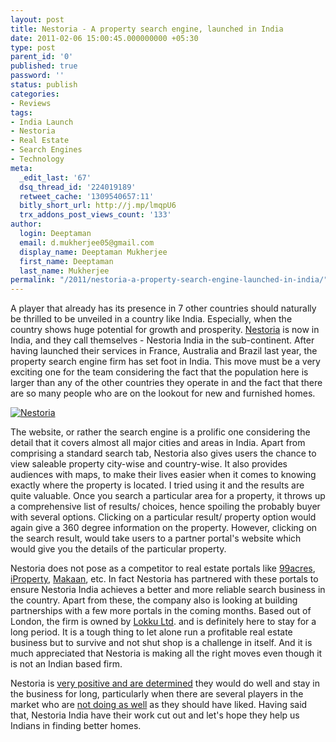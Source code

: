 ```yaml
---
layout: post
title: Nestoria - A property search engine, launched in India
date: 2011-02-06 15:00:45.000000000 +05:30
type: post
parent_id: '0'
published: true
password: ''
status: publish
categories:
- Reviews
tags:
- India Launch
- Nestoria
- Real Estate
- Search Engines
- Technology
meta:
  _edit_last: '67'
  dsq_thread_id: '224019189'
  retweet_cache: '1309540657:11'
  bitly_short_url: http://j.mp/lmqpU6
  trx_addons_post_views_count: '133'
author:
  login: Deeptaman
  email: d.mukherjee05@gmail.com
  display_name: Deeptaman Mukherjee
  first_name: Deeptaman
  last_name: Mukherjee
permalink: "/2011/nestoria-a-property-search-engine-launched-in-india/"
---
```

<p>A player that already has its presence in 7 other countries should naturally be thrilled to be unveiled in a country like India. Especially, when the country shows huge potential for growth and prosperity. <a href="http://www.nestoria.in/">Nestoria</a> is now in India, and they call themselves - Nestoria India in the sub-continent. After having launched their services in France, Australia and Brazil last year, the property search engine firm has set foot in India. This move must be a very exciting one for the team considering the fact that the population here is larger than any of the other countries they operate in and the fact that there are so many people who are on the lookout for new and furnished homes.</p>
<p><!--more--></p>
<p><a href="http://www.nestoria.in/"><img src="{{ site.baseurl }}/assets/2011/02/nestoria.png" alt="Nestoria" class="alignright" /></a></p>
<p>The website, or rather the search engine is a prolific one considering the detail that it covers almost all major cities and areas in India. Apart from comprising a standard search tab, Nestoria also gives users the chance to view saleable property city-wise and country-wise. It also provides audiences with maps, to make their lives easier when it comes to knowing exactly where the property is located. I tried using it and the results are quite valuable. Once you search a particular area for a property, it throws up a comprehensive list of results/ choices, hence spoiling the probably buyer with several options. Clicking on a particular result/ property option would again give a 360 degree information on the property. However, clicking on the search result, would take users to a partner portal's website which would give you the details of the particular property.</p>
<p>Nestoria does not pose as a competitor to real estate portals like <a href="http://www.99acres.com">99acres</a>, <a href="http://in.iproperty.com/">iProperty</a>, <a href="http://www.makaan.com">Makaan</a>, etc. In fact Nestoria has partnered with these portals to ensure Nestoria India achieves a better and more reliable search business in the country. Apart from these, the company also is looking at building partnerships with a few more portals in the coming months. Based out of London, the firm is owned by <a href="http://www.lokku.com/">Lokku Ltd</a>. and is definitely here to stay for a long period. It is a tough thing to let alone run a profitable real estate business but to survive and not shut shop is a challenge in itself.  And it is much appreciated that Nestoria is making all the right moves even though it is not an Indian based firm.</p>
<p>Nestoria is <a href="http://blog.nestoria.co.uk/nestoria-goes-live-in-india">very positive and are determined</a> they would do well and stay in the business for long, particularly when there are several players in the market who are <a href="http://google-latlong.blogspot.com/2011/01/retiring-real-estate-on-google-maps.html">not doing as well</a> as they should have liked. Having said that, Nestoria India have their work cut out and let's hope they help us Indians in finding better homes.</p>
